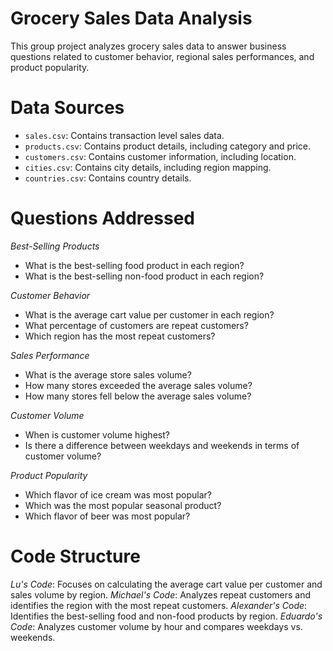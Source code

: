 # Grocery Sales Data Analysis

This group project analyzes grocery sales data to answer business questions related to customer behavior, regional sales performances, and product popularity.

# Data Sources 
- `sales.csv`: Contains transaction level sales data.
- `products.csv`: Contains product details, including category and price.
- `customers.csv`: Contains customer information, including location.
- `cities.csv`: Contains city details, including region mapping.
- `countries.csv`: Contains country details.

# Questions Addressed

*Best-Selling Products*
   - What is the best-selling food product in each region?
   - What is the best-selling non-food product in each region?

*Customer Behavior*
   - What is the average cart value per customer in each region?
   - What percentage of customers are repeat customers?
   - Which region has the most repeat customers?
     
*Sales Performance*
   - What is the average store sales volume?
   - How many stores exceeded the average sales volume?
   - How many stores fell below the average sales volume?

*Customer Volume*
   - When is customer volume highest?
   - Is there a difference between weekdays and weekends in terms of customer volume?

*Product Popularity*
   - Which flavor of ice cream was most popular?
   - Which was the most popular seasonal product?
   - Which flavor of beer was most popular?

# Code Structure

*Lu's Code*: Focuses on calculating the average cart value per customer and sales volume by region.
*Michael's Code*: Analyzes repeat customers and identifies the region with the most repeat customers.
*Alexander's Code*: Identifies the best-selling food and non-food products by region.
*Eduardo's Code*: Analyzes customer volume by hour and compares weekdays vs. weekends.
